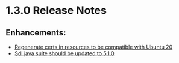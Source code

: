 # 1.3.0 Release Notes

## Enhancements:

- [Regenerate certs in resources to be compatible with Ubuntu 20](https://github.com/smartdevicelink/sdl_security_java_suite/issues/14)
- [Sdl java suite should be updated to 5.1.0](https://github.com/smartdevicelink/sdl_security_java_suite/issues/15)

